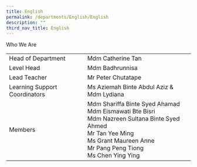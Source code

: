 ```yaml
---
title: English
permalink: /departments/English/English
description: ""
third_nav_title: English
---
```

Who We Are



|  |  | 
| -------- | -------- | 
| Head of Department   | Mdm Catherine Tan     | 
| Level Head| Mdm Badhrunnisa
| Lead Teacher | Mr Peter Chutatape
| Learning Support Coordinators | Ms Aziemah Binte Abdul Aziz & Mdm Lydiana
| Members | Mdm Shariffa Binte Syed Ahamad  <br>Mdm Eismawati Bte Bisri<br>Mdm Nazreen Sultana Binte Syed Ahmed<br>Mr Tan Yee Ming<br>Ms Grant Maureen Anne <br>Mr Pang Peng Tiong<br>Ms Chen Ying Ying

